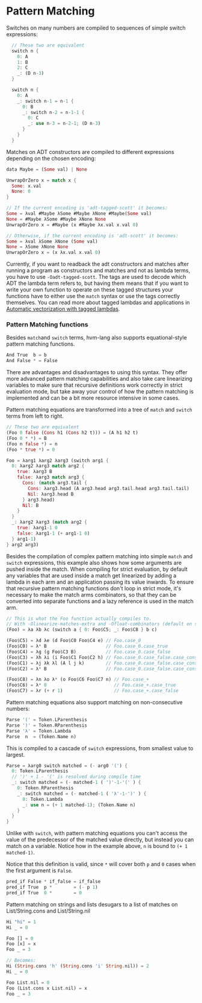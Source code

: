 # Pattern Matching

Switches on many numbers are compiled to sequences of simple switch expressions:
```rust
  // These two are equivalent
  switch n {
    0: A
    1: B
    2: C
    _: (D n-3)
  }

  switch n {
    0: A
    _: switch n-1 = n-1 {
      0: B
      _: switch n-2 = n-1-1 {
        0: C
        _: use n-3 = n-2-1; (D n-3)
      }
    }
  }
```

Matches on ADT constructors are compiled to different expressions depending on the chosen encoding:
```rust
data Maybe = (Some val) | None

UnwrapOrZero x = match x {
  Some: x.val
  None: 0
}

// If the current encoding is 'adt-tagged-scott' it becomes:
Some = λval #Maybe λSome #Maybe λNone #Maybe(Some val)
None = #Maybe λSome #Maybe λNone None
UnwrapOrZero x = #Maybe (x #Maybe λx.val x.val 0)

// Otherwise, if the current encoding is 'adt-scott' it becomes:
Some = λval λSome λNone (Some val)
None = λSome λNone None
UnwrapOrZero x = (x λx.val x.val 0)
```

Currently, if you want to readback the adt constructors and matches after running a program as constructors and matches and not as lambda terms, you have to use `-Oadt-tagged-scott`.
The tags are used to decode which ADT the lambda term refers to, but having them means that if you want to write your own function to operate on these tagged structures your functions have to either use the `match` syntax or use the tags correctly themselves.
You can read more about tagged lambdas and applications in [Automatic vectorization with tagged lambdas](docs/automatic-vectorization-with-tagged-lambdas.md).


### Pattern Matching functions

Besides `match`and `switch` terms, hvm-lang also supports equational-style pattern matching functions.

```rust
And True  b = b
And False * = False
```

There are advantages and disadvantages to using this syntax. 
They offer more advanced pattern matching capabilities and also take care linearizing variables to make sure that recursive definitions work correctly in strict evaluation mode, but take away your control of how the pattern matching is implemented and can be a bit more resource intensive in some cases.

Pattern matching equations are transformed into a tree of `match` and `switch` terms from left to right.
```rust
// These two are equivalent
(Foo 0 false (Cons h1 (Cons h2 t))) = (A h1 h2 t)
(Foo 0 * *) = B
(Foo n false *) = n
(Foo * true *) = 0

Foo = λarg1 λarg2 λarg3 (switch arg1 {
  0: λarg2 λarg3 match arg2 {
    true: λarg3 B
    false: λarg3 match arg3 {
      Cons: (match arg3.tail {
        Cons: λarg3.head (A arg3.head arg3.tail.head arg3.tail.tail)
        Nil: λarg3.head B
      } arg3.head)
      Nil: B
    }
  }
  _: λarg2 λarg3 (match arg2 {
    true: λarg1-1 0
    false: λarg1-1 (+ arg1-1 0)
  } arg1-1)
} arg2 arg3)
```
Besides the compilation of complex pattern matching into simple `match` and `switch` expressions, this example also shows how some arguments are pushed inside the match.
When compiling for strict evaluation, by default any variables that are used inside a match get linearized by adding a lambda in each arm and an application passing its value inwards.
To ensure that recursive pattern matching functions don't loop in strict mode, it's necessary to make the match arms combinators, so that they can be converted into separate functions and a lazy reference is used in the match arm.
```rust
// This is what the Foo function actually compiles to.
// With -Olinearize-matches-extra and -Ofloat-combinators (default on strict mode)
(Foo) = λa λb λc (switch a { 0: Foo$C5; _: Foo$C8 } b c)

(Foo$C5) = λd λe (d Foo$C0 Foo$C4 e) // Foo.case_0
(Foo$C0) = λ* B                      // Foo.case_0.case_true
(Foo$C4) = λg (g Foo$C3 B)           // Foo.case_0.case_false
(Foo$C3) = λh λi (i Foo$C1 Foo$C2 h) // Foo.case_0.case_false.case_cons
(Foo$C1) = λj λk λl (A l j k)        // Foo.case_0.case_false.case_cons.case_cons
(Foo$C2) = λ* B                      // Foo.case_0.case_false.case_cons.case_nil

(Foo$C8) = λn λo λ* (o Foo$C6 Foo$C7 n) // Foo.case_+
(Foo$C6) = λ* 0                         // Foo.case_+.case_true
(Foo$C7) = λr (+ r 1)                   // Foo.case_+.case_false
```

Pattern matching equations also support matching on non-consecutive numbers:
```rust
Parse '(' = Token.LParenthesis
Parse ')' = Token.RParenthesis
Parse 'λ' = Token.Lambda
Parse  n  = (Token.Name n)
```
This is compiled to a cascade of `switch` expressions, from smallest value to largest.
```rust
Parse = λarg0 switch matched = (- arg0 '(') {
  0: Token.LParenthesis
  // ')' + 1 - '(' is resolved during compile time
  _: switch matched = (- matched-1 ( ')'-1-'(' ) {
    0: Token.RParenthesis
    _: switch matched = (- matched-1 ( 'λ'-1-')' ) {
      0: Token.Lambda
      _: use n = (+ 1 matched-1); (Token.Name n)
    }
  }
}
```
Unlike with `switch`, with pattern matching equations you can't access the value of the predecessor of the matched value directly, but instead you can match on a variable.
Notice how in the example above, `n` is bound to `(+ 1 matched-1)`.

Notice that this definition is valid, since `*` will cover both `p` and `0` cases when the first argument is `False`.

```rust
pred_if False * if_false = if_false
pred_if True  p *        = (- p 1)
pred_if True  0 *        = 0
```

Pattern matching on strings and lists desugars to a list of matches on List/String.cons and List/String.nil

```rust
Hi "hi" = 1
Hi _ = 0

Foo [] = 0
Foo [x] = x
Foo _ = 3

// Becomes:
Hi (String.cons 'h' (String.cons 'i' String.nil)) = 2
Hi _ = 0

Foo List.nil = 0
Foo (List.cons x List.nil) = x
Foo _ = 3
```
